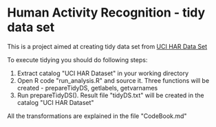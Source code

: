 # Human Activity Recognition - tidy data set

This is a project aimed at creating tidy data set from [UCI HAR Data Set](http://archive.ics.uci.edu/ml/datasets/Human+Activity+Recognition+Using+Smartphones)

To execute tidying you should do following steps:
1. Extract catalog "UCI HAR Dataset" in your working directory
2. Open R code "run_analysis.R" and source it. Three functions will be created - 
prepareTidyDS, getlabels, getvarnames
3. Run prepareTidyDS(). Result file "tidyDS.txt" will be created in the catalog "UCI HAR Dataset"
        
All the transformations are explained in the file "CodeBook.md" 